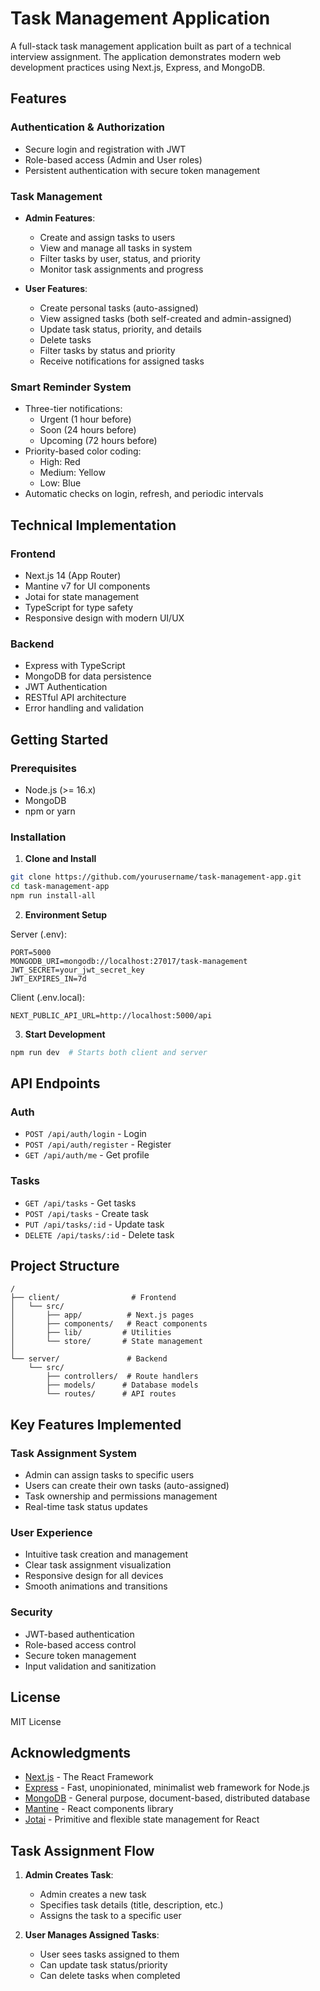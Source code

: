 # Task Management Application

A full-stack task management application built as part of a technical interview assignment. The application demonstrates modern web development practices using Next.js, Express, and MongoDB.

## Features

### Authentication & Authorization
- Secure login and registration with JWT
- Role-based access (Admin and User roles)
- Persistent authentication with secure token management

### Task Management
- **Admin Features**:
  - Create and assign tasks to users
  - View and manage all tasks in system
  - Filter tasks by user, status, and priority
  - Monitor task assignments and progress
  
- **User Features**:
  - Create personal tasks (auto-assigned)
  - View assigned tasks (both self-created and admin-assigned)
  - Update task status, priority, and details
  - Delete tasks
  - Filter tasks by status and priority
  - Receive notifications for assigned tasks

### Smart Reminder System
- Three-tier notifications:
  - Urgent (1 hour before)
  - Soon (24 hours before)
  - Upcoming (72 hours before)
- Priority-based color coding:
  - High: Red
  - Medium: Yellow
  - Low: Blue
- Automatic checks on login, refresh, and periodic intervals

## Technical Implementation

### Frontend
- Next.js 14 (App Router)
- Mantine v7 for UI components
- Jotai for state management
- TypeScript for type safety
- Responsive design with modern UI/UX

### Backend
- Express with TypeScript
- MongoDB for data persistence
- JWT Authentication
- RESTful API architecture
- Error handling and validation

## Getting Started

### Prerequisites
- Node.js (>= 16.x)
- MongoDB
- npm or yarn

### Installation

1. **Clone and Install**
```bash
git clone https://github.com/yourusername/task-management-app.git
cd task-management-app
npm run install-all
```

2. **Environment Setup**

Server (.env):
```
PORT=5000
MONGODB_URI=mongodb://localhost:27017/task-management
JWT_SECRET=your_jwt_secret_key
JWT_EXPIRES_IN=7d
```

Client (.env.local):
```
NEXT_PUBLIC_API_URL=http://localhost:5000/api
```

3. **Start Development**
```bash
npm run dev  # Starts both client and server
```

## API Endpoints

### Auth
- `POST /api/auth/login` - Login
- `POST /api/auth/register` - Register
- `GET /api/auth/me` - Get profile

### Tasks
- `GET /api/tasks` - Get tasks
- `POST /api/tasks` - Create task
- `PUT /api/tasks/:id` - Update task
- `DELETE /api/tasks/:id` - Delete task

## Project Structure
```
/
├── client/                # Frontend
│   └── src/
│       ├── app/          # Next.js pages
│       ├── components/   # React components
│       ├── lib/         # Utilities
│       └── store/       # State management
│
└── server/               # Backend
    └── src/
        ├── controllers/  # Route handlers
        ├── models/      # Database models
        └── routes/      # API routes
```

## Key Features Implemented

### Task Assignment System
- Admin can assign tasks to specific users
- Users can create their own tasks (auto-assigned)
- Task ownership and permissions management
- Real-time task status updates

### User Experience
- Intuitive task creation and management
- Clear task assignment visualization
- Responsive design for all devices
- Smooth animations and transitions

### Security
- JWT-based authentication
- Role-based access control
- Secure token management
- Input validation and sanitization

## License

MIT License

## Acknowledgments

- [Next.js](https://nextjs.org/) - The React Framework
- [Express](https://expressjs.com/) - Fast, unopinionated, minimalist web framework for Node.js
- [MongoDB](https://www.mongodb.com/) - General purpose, document-based, distributed database
- [Mantine](https://mantine.dev/) - React components library
- [Jotai](https://jotai.org/) - Primitive and flexible state management for React 

## Task Assignment Flow

1. **Admin Creates Task**:
   - Admin creates a new task
   - Specifies task details (title, description, etc.)
   - Assigns the task to a specific user

2. **User Manages Assigned Tasks**:
   - User sees tasks assigned to them
   - Can update task status/priority
   - Can delete tasks when completed 